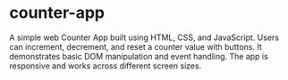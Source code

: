 # counter-app
A simple web Counter App built using HTML, CSS, and JavaScript. Users can increment, decrement, and reset a counter value with buttons. It demonstrates basic DOM manipulation and event handling. The app is responsive and works across different screen sizes.
